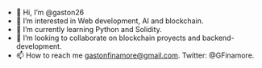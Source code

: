- 👋 Hi, I’m @gaston26
- 👀 I’m interested in Web development, AI and blockchain.
- 🌱 I’m currently learning Python and Solidity.
- 💞️ I’m looking to collaborate on blockchain proyects and backend-development. 
- 📫 How to reach me gastonfinamore@gmail.com. Twitter: @GFinamore. 

<!---
gaston26/gaston26 is a ✨ special ✨ repository because its `README.md` (this file) appears on your GitHub profile.
You can click the Preview link to take a look at your changes.
--->

